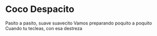 # Coco Despacito
Pasito a pasito, suave suavecito
Vamos preparando poquito a poquito
Cuando tu tecleas, con esa destreza

